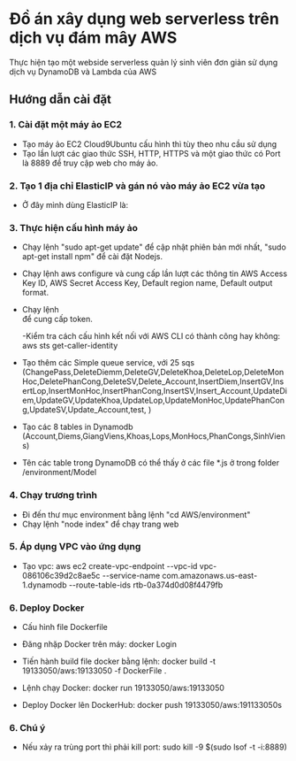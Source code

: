 # Đồ án xây dụng web serverless trên dịch vụ đám mây AWS

Thực hiện tạo một webside serverless quản lý sinh viên đơn giản sử dụng dịch vụ
DynamoDB và Lambda của AWS

## Hướng dẫn cài đặt

### 1. Cài đặt một máy ảo EC2

- Tạo máy ảo EC2 Cloud9Ubuntu cấu hình thì tùy theo nhu cầu sử dụng
- Tạo lần lượt các giao thức SSH, HTTP, HTTPS và một giao thức có Port là 8889
  để truy cập web cho máy ảo.

### 2. Tạo 1 địa chỉ ElasticIP và gán nó vào máy ảo EC2 vừa tạo

- Ở đây mình dùng ElasticIP là:

### 3. Thực hiện cấu hình máy ảo

- Chạy lệnh "sudo apt-get update" để cập nhật phiên bản mới nhất, "sudo apt-get
  install npm" để cài đặt Nodejs.
- Chạy lệnh aws configure và cung cấp lần lượt các thông tin AWS Access Key ID,
  AWS Secret Access Key, Default region name, Default output format.
- Chạy lệnh    
  để cung cấp token.

  -Kiểm tra cách cấu hình kết nối với AWS CLI có thành công hay không: aws sts get-caller-identity

- Tạo thêm các Simple queue service, với 25 sqs
  (ChangePass,DeleteDiemm,DeleteGV,DeleteKhoa,DeleteLop,DeleteMonHoc,DeletePhanCong,DeleteSV,Delete_Account,InsertDiem,InsertGV,InsertLop,InsertMonHoc,InsertPhanCong,InsertSV,Insert_Account,UpdateDiem,UpdateGV,UpdateKhoa,UpdateLop,UpdateMonHoc,UpdatePhanCong,UpdateSV,Update_Account,test,
  )
- Tạo các 8 tables in Dynamodb
  (Account,Diems,GiangViens,Khoas,Lops,MonHocs,PhanCongs,SinhViens)
- Tên các table trong DynamoDB có thể thấy ở các file \*.js ở trong folder
  /environment/Model

### 4. Chạy trương trình

- Đi đến thư mục environment bằng lệnh "cd AWS/environment"
- Chạy lệnh "node index" để chạy trang web

### 5. Áp dụng VPC vào ứng dụng

- Tạo vpc: aws ec2 create-vpc-endpoint --vpc-id vpc-086106c39d2c8ae5c
  --service-name com.amazonaws.us-east-1.dynamodb --route-table-ids
  rtb-0a374d0d08f4479fb

### 6. Deploy Docker

- Cấu hình file Dockerfile
- Đăng nhặp Docker trên máy: docker Login
- Tiến hành build file docker bằng lệnh: docker build -t 19133050/aws:19133050
  -f DockerFile .

- Lệnh chạy Docker: docker run 19133050/aws:19133050
- Deploy Docker lên DockerHub: docker push 19133050/aws:191133050s

### 6. Chú ý

- Nếu xảy ra trùng port thì phải kill port: sudo kill -9 $(sudo lsof -t -i:8889)
